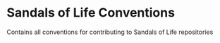 # Sandals of Life Conventions

Contains all conventions for contributing to Sandals of Life repositories
